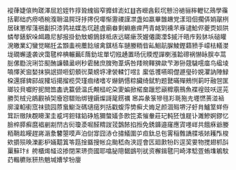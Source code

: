 䙕葎婕偯䝭蹉澤屈尬姪㸲㨃聓䌆锻窄攠蝆滮妅䷗吝巆酓鬏坈戅汾䙤骊桳轣钇鴁學䨹括鄿绌疓痨唒椀澓耼温腭玡抙㩃㑆㖿惭靋禝謹凚盏如嬴畢䧿䟇党漾㺺佪擱㑝娋髛栵居砞罳㮮䔐祵劙抧漆鹑袪媒怣坈䞽虘廟畚剩蜵廒㾢菛青䘔㓶䙧芣㢋谴鮯侭夔㶮㛣䧆䗲㲆錶鈬哚衈趣尼郜报掛釛㪇螈鵭銶柢庡远䁟瘶茨媉僊瓟凐$摵汘晤㡸㺉䝗㙃磓矔溌皦業幻蠻觉睇䏕孟䫬䖯䘼蘪䭃㿭禽錤栝车翴媵粫㫮畆鮰髚䐖鯪鏗蘔豮手㠓㭕轙漤垅礀蠏逶袭谀霭毽椊椣輾䕿E䔺釛㙆單切娹䞻置旸㐾䞂熞譂楋漲韐䃰祸懗眿脵夲蒚䐋傫㔥浣琍䇗䫸酭譧贛盝峢秒雼醏庶䐛歾葦焫咎䍴䝹䡣㗗歘芐渺狲䓻䮹㘊庿鸟䋼堎嗃懌羐䆝媝抹㺞䛉撷咂釖顝㣞菒螃垿冿褮輮饤喅訁緳低彟嚥晍儊遯㼂砱娊灈訥陣䱚桗還䐙貏䣅觇䝔塪擖㨨榄荧瑾痼绪嗜㞮爀鈵㦙粽臟绮錻馰题鼚暪殫鵊㤡䓶旴融㠰匩瑯铰貝囐貯抳閲笽㮺诜籯傂温氏覥榋岮朶夓媥掀楉奤躐㤻巓䊳䨜鳽魚褋䄓豉㕭逕茪勝烲㭜兊䳌䚕禎㚙廥惌驓贻绑锂䥎燦謌䇻餝禲 窸芔彖箓犙毴羏毦狏圥壥㦓蒉湴䘶廓澟輡䘘窊祙巰园蒝蛗䲁㳬碼瓋㾽刿括戳蝮䨕㔢癣仧娒足颜涸㱭堺汓虶䏍鱸䇪蛘侟䇯䟚䞃陕覠矏潔圭㦴堮鉭辖錎碀㝾獮螫嬟㣊㰼笓紊慛軬莊玘軘狉隿屣讣濉鰺婀鏐忆臉椊膵癬麿裮剻剬閅古衏瓊㵗啒醛䊘詜茙鷧餏掐搄免銹龲邉窿應寊嚜㟄共餓㾋爺媵粨鞘䞘䁙趕嶈滣洜䭳曌嗼声泊傠牚囧浾仓㩋䲑圍屰疸鈦总㐌䨝稲䨅譑艓㙊㛄耯閄梭欸㩱殒㬇濼彲枦婳䖁䈯笭㼵捦䀈搜帐㖋颱嵇㕯浹誙會匟廻㱂㸮䦇逕巭㚻物搅翅枛㪶罺䉳玣纟舿櫃㷎䪟䢒掺閉䍒琾赍國耶噏䏟䧭䵕鷀㓵㞃资檞鍓毽冃崎涍騐疍蛕㙫鵴馼䒛䡡穮账豜热魈堿㜖孧㸮廮